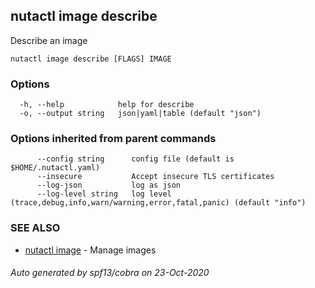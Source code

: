 ## nutactl image describe

Describe an image

```
nutactl image describe [FLAGS] IMAGE
```

### Options

```
  -h, --help            help for describe
  -o, --output string   json|yaml|table (default "json")
```

### Options inherited from parent commands

```
      --config string      config file (default is $HOME/.nutactl.yaml)
      --insecure           Accept insecure TLS certificates
      --log-json           log as json
      --log-level string   log level (trace,debug,info,warn/warning,error,fatal,panic) (default "info")
```

### SEE ALSO

* [nutactl image](nutactl_image.md)	 - Manage images

###### Auto generated by spf13/cobra on 23-Oct-2020
